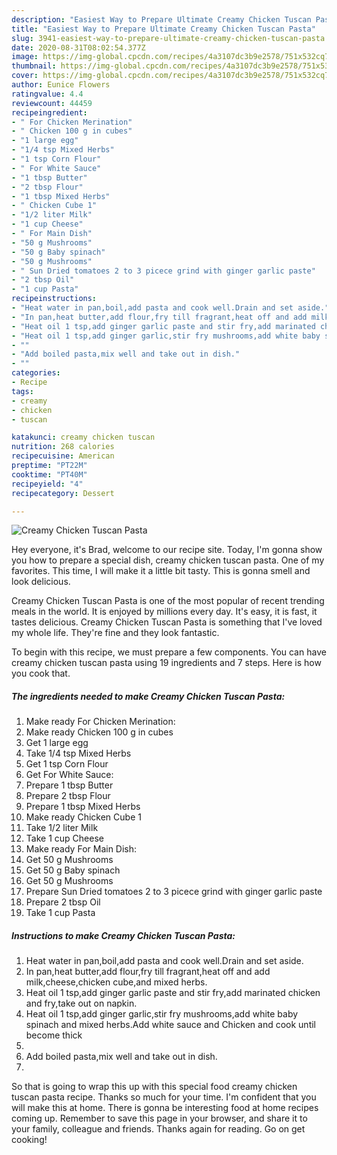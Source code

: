```yaml
---
description: "Easiest Way to Prepare Ultimate Creamy Chicken Tuscan Pasta"
title: "Easiest Way to Prepare Ultimate Creamy Chicken Tuscan Pasta"
slug: 3941-easiest-way-to-prepare-ultimate-creamy-chicken-tuscan-pasta
date: 2020-08-31T08:02:54.377Z
image: https://img-global.cpcdn.com/recipes/4a3107dc3b9e2578/751x532cq70/creamy-chicken-tuscan-pasta-recipe-main-photo.jpg
thumbnail: https://img-global.cpcdn.com/recipes/4a3107dc3b9e2578/751x532cq70/creamy-chicken-tuscan-pasta-recipe-main-photo.jpg
cover: https://img-global.cpcdn.com/recipes/4a3107dc3b9e2578/751x532cq70/creamy-chicken-tuscan-pasta-recipe-main-photo.jpg
author: Eunice Flowers
ratingvalue: 4.4
reviewcount: 44459
recipeingredient:
- " For Chicken Merination"
- " Chicken 100 g in cubes"
- "1 large egg"
- "1/4 tsp Mixed Herbs"
- "1 tsp Corn Flour"
- " For White Sauce"
- "1 tbsp Butter"
- "2 tbsp Flour"
- "1 tbsp Mixed Herbs"
- " Chicken Cube 1"
- "1/2 liter Milk"
- "1 cup Cheese"
- " For Main Dish"
- "50 g Mushrooms"
- "50 g Baby spinach"
- "50 g Mushrooms"
- " Sun Dried tomatoes 2 to 3 picece grind with ginger garlic paste"
- "2 tbsp Oil"
- "1 cup Pasta"
recipeinstructions:
- "Heat water in pan,boil,add pasta and cook well.Drain and set aside."
- "In pan,heat butter,add flour,fry till fragrant,heat off and add milk,cheese,chicken cube,and mixed herbs."
- "Heat oil 1 tsp,add ginger garlic paste and stir fry,add marinated chicken and fry,take out on napkin."
- "Heat oil 1 tsp,add ginger garlic,stir fry mushrooms,add white baby spinach and mixed herbs.Add white sauce and Chicken and cook until become thick"
- ""
- "Add boiled pasta,mix well and take out in dish."
- ""
categories:
- Recipe
tags:
- creamy
- chicken
- tuscan

katakunci: creamy chicken tuscan 
nutrition: 268 calories
recipecuisine: American
preptime: "PT22M"
cooktime: "PT40M"
recipeyield: "4"
recipecategory: Dessert

---
```



![Creamy Chicken Tuscan Pasta](https://img-global.cpcdn.com/recipes/4a3107dc3b9e2578/751x532cq70/creamy-chicken-tuscan-pasta-recipe-main-photo.jpg)

Hey everyone, it's Brad, welcome to our recipe site. Today, I'm gonna show you how to prepare a special dish, creamy chicken tuscan pasta. One of my favorites. This time, I will make it a little bit tasty. This is gonna smell and look delicious.

Creamy Chicken Tuscan Pasta is one of the most popular of recent trending meals in the world. It is enjoyed by millions every day. It's easy, it is fast, it tastes delicious. Creamy Chicken Tuscan Pasta is something that I've loved my whole life. They're fine and they look fantastic.




To begin with this recipe, we must prepare a few components. You can have creamy chicken tuscan pasta using 19 ingredients and 7 steps. Here is how you cook that.

<!--inarticleads1-->

##### The ingredients needed to make Creamy Chicken Tuscan Pasta:

1. Make ready  For Chicken Merination:
1. Make ready  Chicken 100 g in cubes
1. Get 1 large egg
1. Take 1/4 tsp Mixed Herbs
1. Get 1 tsp Corn Flour
1. Get  For White Sauce:
1. Prepare 1 tbsp Butter
1. Prepare 2 tbsp Flour
1. Prepare 1 tbsp Mixed Herbs
1. Make ready  Chicken Cube 1
1. Take 1/2 liter Milk
1. Take 1 cup Cheese
1. Make ready  For Main Dish:
1. Get 50 g Mushrooms
1. Get 50 g Baby spinach
1. Get 50 g Mushrooms
1. Prepare  Sun Dried tomatoes 2 to 3 picece grind with ginger garlic paste
1. Prepare 2 tbsp Oil
1. Take 1 cup Pasta




<!--inarticleads2-->

##### Instructions to make Creamy Chicken Tuscan Pasta:

1. Heat water in pan,boil,add pasta and cook well.Drain and set aside.
1. In pan,heat butter,add flour,fry till fragrant,heat off and add milk,cheese,chicken cube,and mixed herbs.
1. Heat oil 1 tsp,add ginger garlic paste and stir fry,add marinated chicken and fry,take out on napkin.
1. Heat oil 1 tsp,add ginger garlic,stir fry mushrooms,add white baby spinach and mixed herbs.Add white sauce and Chicken and cook until become thick
1. 
1. Add boiled pasta,mix well and take out in dish.
1. 




So that is going to wrap this up with this special food creamy chicken tuscan pasta recipe. Thanks so much for your time. I'm confident that you will make this at home. There is gonna be interesting food at home recipes coming up. Remember to save this page in your browser, and share it to your family, colleague and friends. Thanks again for reading. Go on get cooking!
